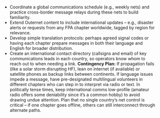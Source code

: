 - Coordinate a global communications schedule (e.g., weekly nets) and practice cross-border message relays during these nets to build familiarity.  
- Extend Outernet content to include international updates – e.g., disaster alerts or requests from any FPA chapter worldwide, tagged by region for relevance.  
- Develop simple translation protocols: perhaps agreed signal codes or having each chapter prepare messages in both their language and English for broader distribution.  
- Create an international contact directory (callsigns and email) of key communications leads in each country, so operators know whom to reach out to when needing a link.
**Contingency Plan:** If propagation fails (like a solar storm disrupting HF), lean on internet (if available) or satellite phones as backup links between continents. If language issues impede a message, have pre-designated multilingual volunteers in different chapters who can step in to interpret via radio or text. In politically tense times, keep international comms low-profile (amateur radio offers some deniability since it’s a common hobby) to avoid drawing undue attention. Plan that no single country’s net control is critical – if one chapter goes offline, others can still interconnect through alternate paths.